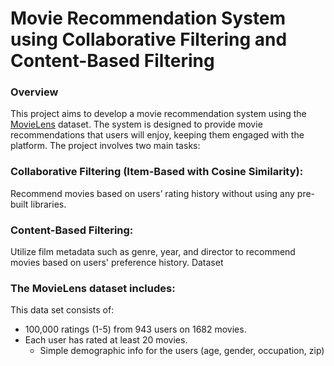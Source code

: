 # Movie Recommendation System using Collaborative Filtering and Content-Based Filtering

### Overview
This project aims to develop a movie recommendation system using the [MovieLens](https://grouplens.org/datasets/movielens/100k/) dataset. The system is designed to provide movie recommendations that users will enjoy, keeping them engaged with the platform. The project involves two main tasks:

### Collaborative Filtering (Item-Based with Cosine Similarity): 
Recommend movies based on users’ rating history without using any pre-built libraries.
### Content-Based Filtering: 
Utilize film metadata such as genre, year, and director to recommend movies based on users' preference history.
Dataset

### The MovieLens dataset includes:

This data set consists of:
* 100,000 ratings (1-5) from 943 users on 1682 movies. 
* Each user has rated at least 20 movies. 
    * Simple demographic info for the users (age, gender, occupation, zip)


